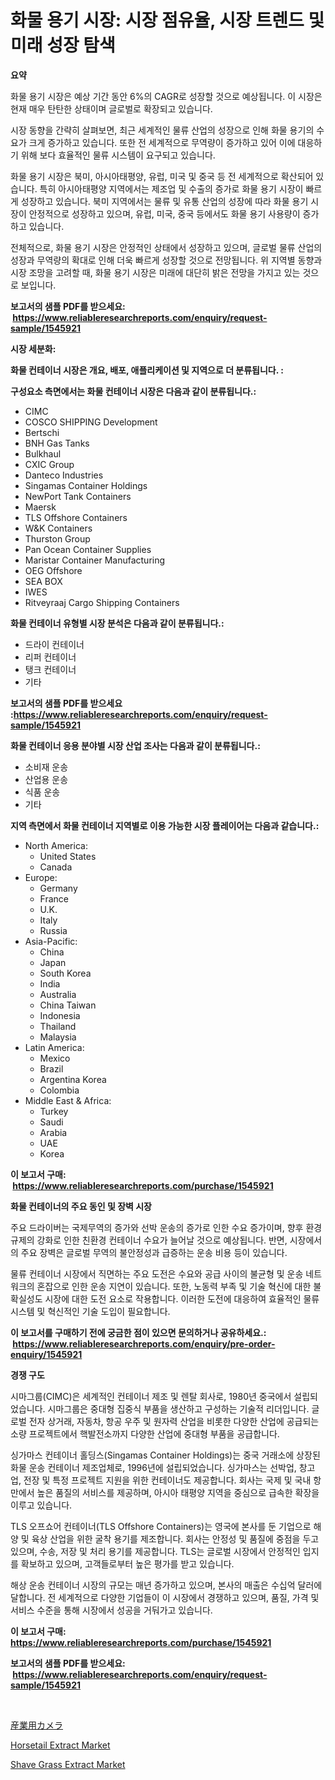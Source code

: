 <p><h1>화물 용기 시장: 시장 점유율, 시장 트렌드 및 미래 성장 탐색</h1></p><p><strong>요약</strong></p>
<p><p>화물 용기 시장은 예상 기간 동안 6%의 CAGR로 성장할 것으로 예상됩니다. 이 시장은 현재 매우 탄탄한 상태이며 글로벌로 확장되고 있습니다.</p><p>시장 동향을 간략히 살펴보면, 최근 세계적인 물류 산업의 성장으로 인해 화물 용기의 수요가 크게 증가하고 있습니다. 또한 전 세계적으로 무역량이 증가하고 있어 이에 대응하기 위해 보다 효율적인 물류 시스템이 요구되고 있습니다.</p><p>화물 용기 시장은 북미, 아시아태평양, 유럽, 미국 및 중국 등 전 세계적으로 확산되어 있습니다. 특히 아시아태평양 지역에서는 제조업 및 수출의 증가로 화물 용기 시장이 빠르게 성장하고 있습니다. 북미 지역에서는 물류 및 유통 산업의 성장에 따라 화물 용기 시장이 안정적으로 성장하고 있으며, 유럽, 미국, 중국 등에서도 화물 용기 사용량이 증가하고 있습니다.</p><p>전체적으로, 화물 용기 시장은 안정적인 상태에서 성장하고 있으며, 글로벌 물류 산업의 성장과 무역량의 확대로 인해 더욱 빠르게 성장할 것으로 전망됩니다. 위 지역별 동향과 시장 조망을 고려할 때, 화물 용기 시장은 미래에 대단히 밝은 전망을 가지고 있는 것으로 보입니다.</p></p>
<p><strong>보고서의 샘플 PDF를 받으세요: &nbsp;<a href="https://www.reliableresearchreports.com/enquiry/request-sample/1545921">https://www.reliableresearchreports.com/enquiry/request-sample/1545921</a></strong></p>
<p><strong>시장 세분화:</strong></p>
<p><strong> 화물 컨테이너 시장은 개요, 배포, 애플리케이션 및 지역으로 더 분류됩니다. :</strong></p>
<p><strong>구성요소 측면에서는 화물 컨테이너 시장은 다음과 같이 분류됩니다.:</strong></p>
<p><ul><li>CIMC</li><li>COSCO SHIPPING Development</li><li>Bertschi</li><li>BNH Gas Tanks</li><li>Bulkhaul</li><li>CXIC Group</li><li>Danteco Industries</li><li>Singamas Container Holdings</li><li>NewPort Tank Containers</li><li>Maersk</li><li>TLS Offshore Containers</li><li>W&K Containers</li><li>Thurston Group</li><li>Pan Ocean Container Supplies</li><li>Maristar Container Manufacturing</li><li>OEG Offshore</li><li>SEA BOX</li><li>IWES</li><li>Ritveyraaj Cargo Shipping Containers</li></ul></p>
<p><strong> 화물 컨테이너 유형별 시장 분석은 다음과 같이 분류됩니다.:</strong></p>
<p><ul><li>드라이 컨테이너</li><li>리퍼 컨테이너</li><li>탱크 컨테이너</li><li>기타</li></ul></p>
<p><strong>보고서의 샘플 PDF를 받으세요 :<a href="https://www.reliableresearchreports.com/enquiry/request-sample/1545921">https://www.reliableresearchreports.com/enquiry/request-sample/1545921</a></strong></p>
<p><strong> 화물 컨테이너 응용 분야별 시장 산업 조사는 다음과 같이 분류됩니다.:</strong></p>
<p><ul><li>소비재 운송</li><li>산업용 운송</li><li>식품 운송</li><li>기타</li></ul></p>
<p><strong>지역 측면에서 화물 컨테이너 지역별로 이용 가능한 시장 플레이어는 다음과 같습니다.:</strong></p>
<p><ul>
    <li>
        North America:
        <ul>
            <li>United States</li>
            <li>Canada</li>
        </ul>
    </li>
    <li>
        Europe:
        <ul>
            <li>Germany</li>
            <li>France</li>
            <li>U.K.</li>
            <li>Italy</li>
            <li>Russia</li>
        </ul>
    </li>
    <li>
        Asia-Pacific:
        <ul>
            <li>China</li>
            <li>Japan</li>
            <li>South Korea</li>
            <li>India</li>
            <li>Australia</li>
            <li>China Taiwan</li>
            <li>Indonesia</li>
            <li>Thailand</li>
            <li>Malaysia</li>
        </ul>
    </li>
    <li>
        Latin America:
        <ul>
            <li>Mexico</li>
            <li>Brazil</li>
            <li>Argentina Korea</li>
            <li>Colombia</li>
        </ul>
    </li>
    <li>
        Middle East & Africa:
        <ul>
            <li>Turkey</li>
            <li>Saudi</li>
            <li>Arabia</li>
            <li>UAE</li>
            <li>Korea</li>
        </ul>
    </li>
    </ul></p>
<p><strong>이 보고서 구매: &nbsp;<a href="https://www.reliableresearchreports.com/purchase/1545921">https://www.reliableresearchreports.com/purchase/1545921</a></strong></p>
<p><strong>화물 컨테이너의 주요 동인 및 장벽 시장</strong></p>
<p><p>주요 드라이버는 국제무역의 증가와 선박 운송의 증가로 인한 수요 증가이며, 향후 환경 규제의 강화로 인한 친환경 컨테이너 수요가 늘어날 것으로 예상됩니다. 반면, 시장에서의 주요 장벽은 글로벌 무역의 불안정성과 급증하는 운송 비용 등이 있습니다.</p><p>물류 컨테이너 시장에서 직면하는 주요 도전은 수요와 공급 사이의 불균형 및 운송 네트워크의 혼잡으로 인한 운송 지연이 있습니다. 또한, 노동력 부족 및 기술 혁신에 대한 불확실성도 시장에 대한 도전 요소로 작용합니다. 이러한 도전에 대응하여 효율적인 물류 시스템 및 혁신적인 기술 도입이 필요합니다.</p></p>
<p><strong>이 보고서를 구매하기 전에 궁금한 점이 있으면 문의하거나 공유하세요.: &nbsp;<a href="https://www.reliableresearchreports.com/enquiry/pre-order-enquiry/1545921">https://www.reliableresearchreports.com/enquiry/pre-order-enquiry/1545921</a></strong></p>
<p><strong>경쟁 구도</strong></p>
<p><p>시마그룹(CIMC)은 세계적인 컨테이너 제조 및 렌탈 회사로, 1980년 중국에서 설립되었습니다. 시마그룹은 중대형 집중식 부품을 생산하고 구성하는 기술적 리더입니다. 글로벌 전자 상거래, 자동차, 항공 우주 및 원자력 산업을 비롯한 다양한 산업에 공급되는 소량 프로젝트에서 핵발전소까지 다양한 산업에 중대형 부품을 공급합니다.</p><p>싱가마스 컨테이너 홀딩스(Singamas Container Holdings)는 중국 거래소에 상장된 화물 운송 컨테이너 제조업체로, 1996년에 설립되었습니다. 싱가마스는 선박업, 창고업, 전장 및 특정 프로젝트 지원을 위한 컨테이너도 제공합니다. 회사는 국제 및 국내 항만에서 높은 품질의 서비스를 제공하며, 아시아 태평양 지역을 중심으로 급속한 확장을 이루고 있습니다.</p><p>TLS 오프쇼어 컨테이너(TLS Offshore Containers)는 영국에 본사를 둔 기업으로 해양 및 육상 산업을 위한 굴착 용기를 제조합니다. 회사는 안정성 및 품질에 중점을 두고 있으며, 수송, 저장 및 처리 용기를 제공합니다. TLS는 글로벌 시장에서 안정적인 입지를 확보하고 있으며, 고객들로부터 높은 평가를 받고 있습니다.</p><p>해상 운송 컨테이너 시장의 규모는 매년 증가하고 있으며, 본사의 매출은 수십억 달러에 달합니다. 전 세계적으로 다양한 기업들이 이 시장에서 경쟁하고 있으며, 품질, 가격 및 서비스 수준을 통해 시장에서 성공을 거둬가고 있습니다.</p></p>
<p><strong>이 보고서 구매: &nbsp; <a href="https://www.reliableresearchreports.com/purchase/1545921">https://www.reliableresearchreports.com/purchase/1545921</a></strong></p>
<p><strong>보고서의 샘플 PDF를 받으세요: &nbsp;<a href="https://www.reliableresearchreports.com/enquiry/request-sample/1545921">https://www.reliableresearchreports.com/enquiry/request-sample/1545921</a></strong><strong></strong></p>
<p>&nbsp;</p>
<p><p><a href="https://medium.com/@jamiebertrgnaum3545/%E7%94%A3%E6%A5%AD%E7%94%A8%E3%82%AB%E3%83%A1%E3%83%A9%E5%B8%82%E5%A0%B4-2031%E5%B9%B4%E3%81%BE%E3%81%A7%E3%81%AE%E6%88%90%E5%8A%9F%E3%81%99%E3%82%8B%E3%83%93%E3%82%B8%E3%83%8D%E3%82%B9%E6%88%A6%E7%95%A5%E3%81%AE%E9%8D%B5-f946b314ff7d">産業用カメラ</a></p><p><a href="https://five-trouble-98a.notion.site/Horsetail-Extract-Market-Research-Report-Provides-thorough-Industry-Overview-which-offers-an-In-Dep-2596474456474787ac47a7aa80d3dfc4">Horsetail Extract Market</a></p><p><a href="https://nifty-kite-d51.notion.site/Shave-Grass-Extract-Market-Share-Market-New-Trends-Analysis-Report-By-Type-By-Application-By-End-8dbd778a706e4be1810f92da1b1d2a21">Shave Grass Extract Market</a></p></p>